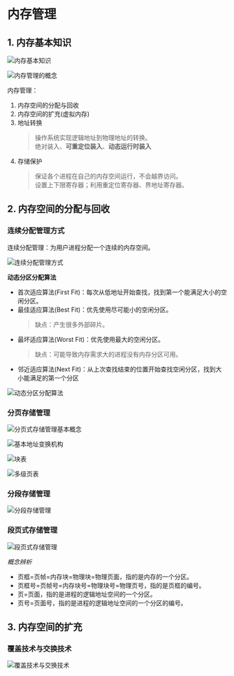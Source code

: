 # 内存管理

## 1. 内存基本知识

![内存基本知识](./img/%E5%86%85%E5%AD%98%E5%9F%BA%E6%9C%AC%E7%9F%A5%E8%AF%86.jpg "内存基本知识")

![内存管理的概念](./img/%E5%86%85%E5%AD%98%E7%AE%A1%E7%90%86%E7%9A%84%E6%A6%82%E5%BF%B5.png "内存管理的概念")

内存管理：
1. 内存空间的分配与回收
2. 内存空间的扩充(虚拟内存)
3. 地址转换
    > 操作系统实现逻辑地址到物理地址的转换。  
    > 绝对装入、**可重定位装入**、**动态运行时装入**
4. 存储保护
    > 保证各个进程在自己的内存空间运行，不会越界访问。  
    > 设置上下限寄存器；利用重定位寄存器、界地址寄存器。


## 2. 内存空间的分配与回收

### 连续分配管理方式

连续分配管理：为用户进程分配一个连续的内存空间。

![连续分配管理方式](./img/%E8%BF%9E%E7%BB%AD%E5%88%86%E9%85%8D%E7%AE%A1%E7%90%86%E6%96%B9%E5%BC%8F.png "连续分配管理方式")

**动态分区分配算法**

- 首次适应算法(First Fit)：每次从低地址开始查找，找到第一个能满足大小的空闲分区。
- 最佳适应算法(Best Fit)：优先使用尽可能小的空闲分区。
    > 缺点：产生很多外部碎片。
- 最坏适应算法(Worst Fit)：优先使用最大的空闲分区。
    > 缺点：可能导致内存需求大的进程没有内存分区可用。
- 邻近适应算法(Next Fit)：从上次查找结束的位置开始查找空闲分区，找到大小能满足的第一个分区

![动态分区分配算法](./img/%E5%8A%A8%E6%80%81%E5%88%86%E5%8C%BA%E5%88%86%E9%85%8D%E7%AE%97%E6%B3%95.png "动态分区分配算法")

### 分页存储管理

![分页式存储管理基本概念](./img/分页式存储管理基本概念.jpg "分页式存储管理基本概念")

![基本地址变换机构](./img/基本地址变换机构.png "基本地址变换机构")

![块表](./img/快表.jpg "快表")

![多级页表](./img/多级页表.png "多级页表")

### 分段存储管理

![分段存储管理](./img/分段存储管理.jpg "分段存储管理")

### 段页式存储管理

![段页式存储管理](./img/段页式存储管理.png "段页式存储管理")

*概念辨析*

- 页框=页帧=内存块=物理块=物理页面，指的是内存的一个分区。
- 页框号=页帧号=内存块号=物理块号=物理页号，指的是页框的编号。
- 页=页面，指的是进程的逻辑地址空间的一个分区。
- 页号=页面号，指的是进程的逻辑地址空间的一个分区的编号。

## 3. 内存空间的扩充

### 覆盖技术与交换技术

![覆盖技术与交换技术](./img/%E8%A6%86%E7%9B%96%E6%8A%80%E6%9C%AF%E4%B8%8E%E4%BA%A4%E6%8D%A2%E6%8A%80%E6%9C%AF.jpg "覆盖技术与交换技术")
